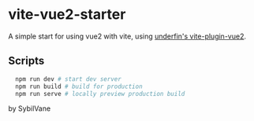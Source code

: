 # vite-vue2-starter

A simple start for using vue2 with vite, using [underfin's vite-plugin-vue2](https://github.com/underfin/vite-plugin-vue2).

## Scripts

```bash
  npm run dev # start dev server
  npm run build # build for production
  npm run serve # locally preview production build
```

by SybilVane

